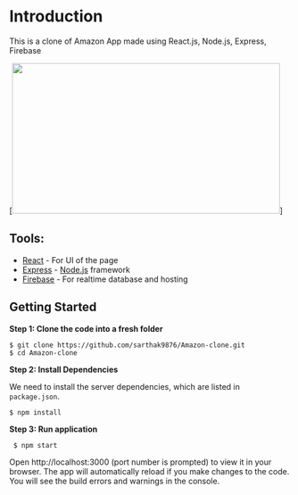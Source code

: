 # Introduction
This is a clone of Amazon App made using React.js, Node.js, Express, Firebase 

[<img src="https://github.com/sarthak9876/Amazon-clone/blob/main/amazon-clone.gif" width="480" height="270">]

## Tools:
- [React](https://reactjs.org) - For UI of the page
- [Express](https://expressjs.com) - [Node.js](https://nodejs.org) framework
- [Firebase](https://firebase.com) - For realtime database and hosting



## Getting Started

**Step 1: Clone the code into a fresh folder**

```
$ git clone https://github.com/sarthak9876/Amazon-clone.git
$ cd Amazon-clone
```

**Step 2: Install Dependencies**

We need to install the server dependencies, which are listed in `package.json`.

```
$ npm install
```

**Step 3: Run application**

```
 $ npm start
```

Open http://localhost:3000 (port number is prompted) to view it in your browser.
The app will automatically reload if you make changes to the code.
You will see the build errors and warnings in the console.
